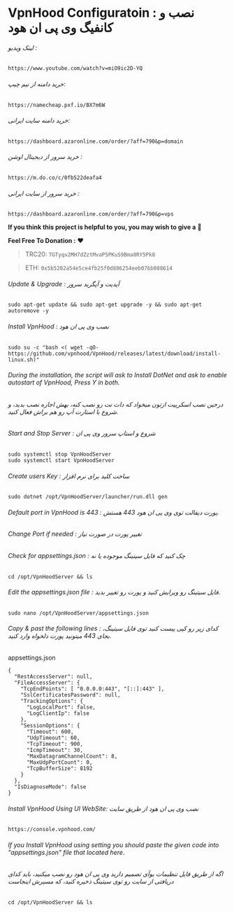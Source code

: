 # VpnHood Configuratoin : نصب و کانفیگ وی پی ان هود


###### لینک ویدیو : 
```
https://www.youtube.com/watch?v=miO9ic2D-YQ
```

###### خرید دامنه از نیم چیپ: 
```
https://namecheap.pxf.io/BX7m6W
```
###### خرید دامنه سایت ایرانی: 
```
https://dashboard.azaronline.com/order/?aff=790&p=domain
```
###### خرید سرور از دیجیتال اوشن : 
```
https://m.do.co/c/0fb522deafa4
```
###### خرید سرور از سایت ایرانی : 
```
https://dashboard.azaronline.com/order/?aff=790&p=vps
```

**If you think this project is helpful to you, you may wish to give a** 🌟

**Feel Free To Donation :** ❤️

>TRC20: ```TGTyqv2MH7dZztMvaP5PKuS9Bma8RY5Pk8```

>ETH: ```0x5b5202a54e5ce4fb25f0d886254eeb07bb088614```

###### Update & Upgrade : آپدیت و آپگرید سرور
```
sudo apt-get update && sudo apt-get upgrade -y && sudo apt-get autoremove -y 
```
###### Install VpnHood :  نصب وی پی ان هود
```
sudo su -c "bash <( wget -qO- https://github.com/vpnhood/VpnHood/releases/latest/download/install-linux.sh)"
```
###### During the installation, the script will ask to Install DotNet and ask to enable autostart of VpnHood, Press Y in both.
###### درحین نصب اسکریپت ازتون میخواد که دات نت رو نصب کنه، بهش اجازه نصب بدید، و شروع با استارت آپ رو هم براش فعال کنید.
###### Start and Stop Server : شروع و استاپ سرور وی پی ان
```
sudo systemctl stop VpnHoodServer
sudo systemctl start VpnHoodServer
```
###### Create users Key : ساخت کلید برای نرم افزار 
```
sudo dotnet /opt/VpnHoodServer/launcher/run.dll gen
```

###### Default port in VpnHood is 443 : پورت دیفالت توی وی پی ان هود 443 هستش.
###### Change Port if needed : تغییر پورت در صورت نیاز

###### Check for appsettings.json : چک کنید که فایل سیتینگ موجوده یا نه
```
cd /opt/VpnHoodServer && ls
```
###### Edit the appsettings.json file : فایل سیتینگ رو ویرایش کنید و پورت رو تغییر بدید.
```
sudo nano /opt/VpnHoodServer/appsettings.json
```
###### Copy & past the following lines : کدای زیر رو کپی پیست کنید توی فایل سیتینگ، بجای 443 میتونید پورت دلخواه وارد کنید.
appsettings.json

```
{
  "RestAccessServer": null,
  "FileAccessServer": {
    "TcpEndPoints": [ "0.0.0.0:443", "[::]:443" ],
    "SslCertificatesPassword": null,
    "TrackingOptions": {
      "LogLocalPort": false,
      "LogClientIp": false
    },
    "SessionOptions": {
      "Timeout": 600,
      "UdpTimeout": 60,
      "TcpTimeout": 900,
      "IcmpTimeout": 30,
      "MaxDatagramChannelCount": 8,
      "MaxUdpPortCount": 0,
      "TcpBufferSize": 8192
    }
  },
  "IsDiagnoseMode": false
}
```

###### Install VpnHood Using UI WebSite: نصب وی پی ان هود از طریق سایت

```
https://console.vpnhood.com/
```
###### If you Install VpnHood using setting you should paste the given code into "appsettings.json" file that located here.
###### اگه از طریق فایل تنظیمات یوآی تصمیم دارید وی پی ان هود رو نصب میکنید، باید کدای دریافتی از سایت رو توی سیتینگ ذخیره کنید، که مسیرش اینجاست
```
cd /opt/VpnHoodServer && ls
```
